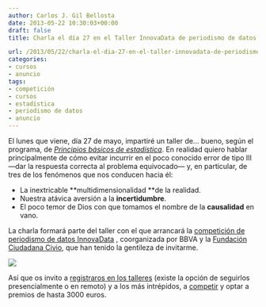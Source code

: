 ```yaml
---
author: Carlos J. Gil Bellosta
date: 2013-05-22 10:30:03+00:00
draft: false
title: Charla el día 27 en el Taller InnovaData de periodismo de datos

url: /2013/05/22/charla-el-dia-27-en-el-taller-innovadata-de-periodismo-de-datos/
categories:
- cursos
- anuncio
tags:
- competición
- cursos
- estadística
- periodismo de datos
- anuncio
---
```


El lunes que viene, día 27 de mayo, impartiré un taller de... bueno, según el programa, de _[Principios básicos de estadística](https://www.centrodeinnovacionbbva.com/contents/21636-innovadata-taller-sobre-periodismo-de-datos)_. En realidad quiero hablar principalmente de cómo evitar incurrir en el poco conocido error de tipo III —dar la respuesta correcta al problema equivocado— y, en particular, de tres de los fenómenos que nos conducen hacia él:

* La inextricable **multidimensionalidad **de la realidad.
* Nuestra atávica aversión a la **incertidumbre**.
* El poco temor de Dios con que tomamos el nombre de la **causalidad** en vano.

La charla formará parte del taller con el que arrancará la [competición de periodismo de datos InnovaData](https://www.centrodeinnovacionbbva.com/innovadata) , coorganizada por BBVA y la [Fundación Ciudadana Civio](http://www.civio.es/), que han tenido la gentileza de invitarme.

[![](/wp-uploads/2013/05/InnovaData_banner_3.jpg)
](/wp-uploads/2013/05/InnovaData_banner_3.jpg)

Así que os invito a [registraros en los talleres](https://www.centrodeinnovacionbbva.com/contents/21636-innovadata-taller-sobre-periodismo-de-datos) (existe la opción de seguirlos presencialmente o en remoto) y a los más intrépidos, a [competir](https://www.centrodeinnovacionbbva.com/contents/21793-faq-preguntas-mas-frecuentes-sobre-bbva-innovadata) y optar a premios de hasta 3000 euros.
